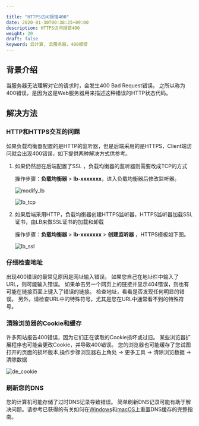 ```yaml
---

title: "HTTPS访问报错400"
date: 2020-01-30T00:38:25+09:00
description: HTTPS访问报错400
weight: 20
draft: false
keyword: 云计算, 云服务器，400报错
---
```


## 背景介绍

当服务器无法理解对它的请求时，会发生400 Bad Request错误。 之所以称为400错误，是因为这是Web服务器用来描述这种错误的HTTP状态代码。

## 解决方法

### HTTP和HTTPS交互的问题

如果负载均衡器配置的是HTTP的监听器，但是后端采用的是HTTPS，Client端访问就会出现400错误，如下提供两种解决方式供参考。

1. 如果仍然想在后端配置了SSL ，负载均衡器的监听器则需要改成TCP的方式

   操作步骤：**负载均衡器** > **lb-xxxxxxx**，进入负载均衡器后修改监听器。

   ![modify_lb](../../../_images/modify_lb.jpg)

   ![lb_tcp](../../../_images/lb_tcp.jpg)

2. 如果后端采用HTTP，负载均衡器创建HTTPS监听器，HTTPS监听器加载SSL证书，由LB来做SSL证书的加载和卸载

   操作步骤：**负载均衡器** > **lb-xxxxxxx** > **创建监听器** ，HTTPS模板如下图。

   ![lb_ssl](../../../_images/lb_ssl.png)

### 仔细检查地址 

出现400错误的最常见原因是网址输入错误。 如果您自己在地址栏中输入了URL，则可能输入错误。 如果单击另一个网页上的链接并显示404错误，则也有可能在链接页面上键入了错误的链接。 检查地址，看看是否发现任何明显的错误。 另外，请检查URL中的特殊符号，尤其是您在URL中通常看不到的特殊符号。

### 清除浏览器的Cookie和缓存

许多网站报告400错误，因为它们正在读取的Cookie损坏或过旧。 某些浏览器扩展程序也可能会更改Cookie，并导致400错误。 您的浏览器也可能缓存了您试图打开的页面的损坏版本,操作步骤浏览器右上角处 -> 更多工具 -> 清除浏览数据 -> 清除数据

![de_cookie](../../../_images/de_cookie.jpg)

### 刷新您的DNS

您的计算机可能存储了过时DNS记录导致错误。 简单刷新DNS记录可能有助于解决问题。请参考已获得的有关如何在[Windows](https://www.howtogeek.com/343349/update-troubleshoot-browsing-issues-by-reloading-the-dns-client-cache-on-windows/)和[macOS](https://www.howtogeek.com/180356/how-to-reset-the-dns-cache-on-mac-os-x/)上重置DNS缓存的完整指南。

